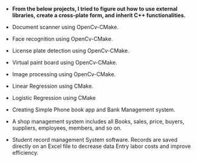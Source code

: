 - **From the below projects, I tried to figure out how to use external libraries, create a cross-plate form, and inherit C++ functionalities.**

- Document scanner using OpenCv-CMake.
- Face recognition using OpenCv-CMake.
- License plate detection using OpenCv-CMake.
- Virtual paint board using OpenCv-CMake.
- Image processing using OpenCv-CMake.
- Linear Regression using CMake.
- Logistic Regression using CMake
- Creating Simple Phone book app and Bank Management system.
- A shop management system includes all Books, sales, price, buyers, suppliers, employees, members, and so on.
- Student record management System software. Records are saved directly on an Excel file to decrease data Entry labor costs and improve efficiency.
